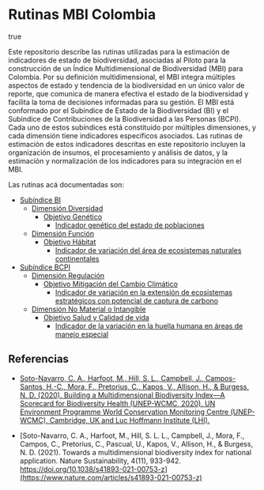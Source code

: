 Rutinas MBI Colombia
================
true

Este repositorio describe las rutinas utilizadas para la estimación de
indicadores de estado de biodiversidad, asociadas al Piloto para la
construcción de un Índice Multidimensional de Biodiversidad (MBI) para
Colombia. Por su definición multidimensional, el MBI integra múltiples
aspectos de estado y tendencia de la biodiversidad en un único valor de
reporte, que comunica de manera efectiva el estado de la biodiversidad y
facilita la toma de decisiones informadas para su gestión. El MBI está
conformado por el Subíndice de Estado de la Biodiversidad (BI) y el
Subíndice de Contribuciones de la Biodiversidad a las Personas (BCPI).
Cada uno de estos subíndices está constituido por múltiples dimensiones,
y cada dimensión tiene indicadores específicos asociados. Las rutinas de
estimación de estos indicadores descritas en este repositorio incluyen
la organización de insumos, el procesamiento y análisis de datos, y la
estimación y normalización de los indicadores para su integración en el
MBI.

Las rutinas acá documentadas son:

- [Subíndice BI](./BI_subindex)
  - [Dimensión Diversidad](./BI_subindex/Dimension_Diversity)
    - [Objetivo
      Genético](./BI_subindex/Dimension_Diversity/Objective_Genetic)
      - [Indicador genético del estado de
        poblaciones](./BI_subindex/Dimension_Diversity/Objective_Genetic/GeneticStatePopulations)
  - [Dimensión Función](./BI_subindex/Dimension_Function)
    - [Objetivo
      Hábitat](./BI_subindex/Dimension_Function/Objective_Habitat)
      - [Indicador de variación del área de ecosistemas naturales
        continentales](./BI_subindex/Dimension_Function/Objective_Habitat/VariationNaturalEcosystemsArea)
- [Subíndice BCPI](./BCPI_subindex)
  - [Dimensión Regulación](./BCPI_subindex/Dimension_Regulation)
    - [Objetivo Mitigación del Cambio
      Climático](./BCPI_subindex/Dimension_Regulation/Objective_ClimateChangeMitigation)
      - [Indicador de variación en la extensión de ecosistemas
        estratégicos con potencial de captura de
        carbono](./BCPI_subindex/Dimension_Regulation/Objective_ClimateChangeMitigation/VariationStrategicEcosystemsCarbonCapture)
  - [Dimensión No Material o
    Intangible](./BCPI_subindex/Dimension_NonMaterialIntangible)
    - [Objetivo Salud y Calidad de
      vida](./BCPI_subindex/Dimension_NonMaterialIntangible/Objective_HealthQualityLife)
      - [Indicador de la variación en la huella humana en áreas de
        manejo
        especial](./BCPI_subindex/Dimension_NonMaterialIntangible/Objective_HealthQualityLife/VariationHumanFootprintSpecialAreas)

## Referencias

- [Soto-Navarro, C. A., Harfoot, M., Hill, S. L., Campbell, J.,
  Campos-Santos, H.-C., Mora, F., Pretorius, C., Kapos, V., Allison, H.,
  & Burgess, N. D. (2020). Building a Multidimensional Biodiversity
  Index—A Scorecard for Biodiversity Health (UNEP-WCMC, 2020). UN
  Environment Programme World Conservation Monitoring Centre
  (UNEP-WCMC), Cambridge, UK and Luc Hoffmann Institute
  (LHI).](https://wedocs.unep.org/bitstream/handle/20.500.11822/38023/biodiversity_index.pdf?sequence=3&isAllowed=y)

- [Soto-Navarro, C. A., Harfoot, M., Hill, S. L. L., Campbell, J., Mora,
  F., Campos, C., Pretorius, C., Pascual, U., Kapos, V., Allison, H., &
  Burgess, N. D. (2021). Towards a multidimensional biodiversity index
  for national application. Nature Sustainability, 4(11), 933-942.
  https://doi.org/10.1038/s41893-021-00753-z](https://www.nature.com/articles/s41893-021-00753-z)
